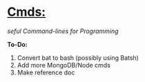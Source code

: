 <h1><a href = "https://github.com/Sondro/Cmds">Cmds:</emphasis></a></h1> 
<i>
seful Command-lines for Programming</i>

**To-Do:**
1. Convert bat to bash (possibly using Batsh)
2. Add more MongoDB/Node cmds
3. Make reference doc
